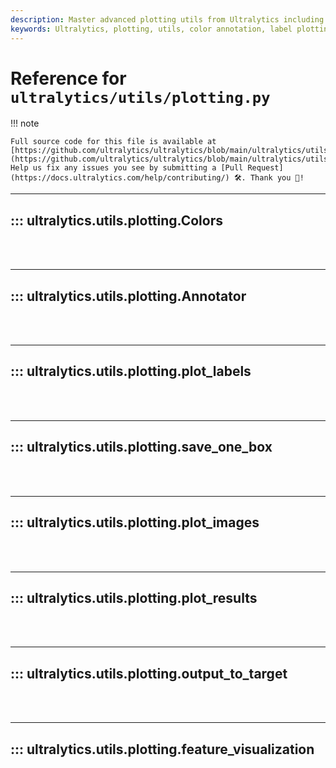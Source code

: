 ```yaml
---
description: Master advanced plotting utils from Ultralytics including color annotations, label and image plotting, and feature visualization.
keywords: Ultralytics, plotting, utils, color annotation, label plotting, image plotting, feature visualization
---
```


# Reference for `ultralytics/utils/plotting.py`

!!! note

    Full source code for this file is available at [https://github.com/ultralytics/ultralytics/blob/main/ultralytics/utils/plotting.py](https://github.com/ultralytics/ultralytics/blob/main/ultralytics/utils/plotting.py). Help us fix any issues you see by submitting a [Pull Request](https://docs.ultralytics.com/help/contributing/) 🛠️. Thank you 🙏!

---
## ::: ultralytics.utils.plotting.Colors
<br><br>

---
## ::: ultralytics.utils.plotting.Annotator
<br><br>

---
## ::: ultralytics.utils.plotting.plot_labels
<br><br>

---
## ::: ultralytics.utils.plotting.save_one_box
<br><br>

---
## ::: ultralytics.utils.plotting.plot_images
<br><br>

---
## ::: ultralytics.utils.plotting.plot_results
<br><br>

---
## ::: ultralytics.utils.plotting.output_to_target
<br><br>

---
## ::: ultralytics.utils.plotting.feature_visualization
<br><br>
